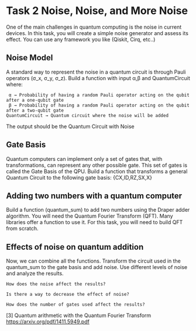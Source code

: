 # Task 2 Noise, Noise, and More Noise 

One of the main challenges in quantum computing is the noise in current devices. In this task, you will create a simple noise generator and assess its effect. You can use any framework you like (Qiskit, Cirq, etc..)

## Noise Model 

A standard way to represent the noise in a quantum circuit is through Pauli operators (σ_x, σ_y, σ_z). Build a function with input α,β and QuantumCircuit where:

	 α → Probability of having a random Pauli operator acting on the qubit after a one-qubit gate 
	 β → Probability of having a random Pauli operator acting on the qubit after a two-qubit gate 
	QuantumCircuit → Quantum circuit where the noise will be added 

The output should be the Quantum Circuit with Noise 

## Gate Basis 

Quantum computers can implement only a set of gates that, with transformations, can represent any other possible gate. This set of gates is called the Gate Basis of the QPU. Build a function that transforms a general Quantum Circuit to the following gate basis: {CX,ID,RZ,SX,X}

## Adding two numbers with a quantum computer

Build a function (quantum_sum) to add two numbers using the Draper adder algorithm. You will need the Quantum Fourier Transform (QFT). Many libraries offer a function to use it. For this task, you will need to build QFT from scratch.

## Effects of noise on quantum addition 

Now, we can combine all the functions. Transform the circuit used in the quantum_sum to the gate basis and add noise. Use different levels of noise and analyze the results. 

	How does the noise affect the results?
 
	Is there a way to decrease the effect of noise? 
 
	How does the number of gates used affect the results? 


[3] Quantum arithmetic with the Quantum Fourier Transform 
https://arxiv.org/pdf/1411.5949.pdf


